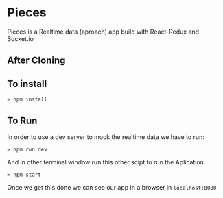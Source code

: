 # Pieces

Pieces is a Realtime data (aproach) app build with React-Redux and Socket.io

## After Cloning

## To install

```
> npm install
```
## To Run

In order to use a dev server to mock the realtime data we have to run:

```
> npm run dev
```
And in other terminal window run this other scipt to run the Aplication

```
> npm start
```

Once we get this done we can see our app in a browser in ```localhost:8080```
